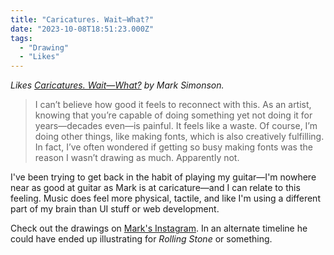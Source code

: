 ```yaml
---
title: "Caricatures. Wait—What?"
date: "2023-10-08T18:51:23.000Z"
tags: 
  - "Drawing"
  - "Likes"
---
```


_Likes [Caricatures. Wait—What?](https://www.marksimonson.com/notebook/view/caricatures-wait-what) by Mark Simonson._

> I can’t believe how good it feels to reconnect with this. As an artist, knowing that you’re capable of doing something yet not doing it for years—decades even—is painful. It feels like a waste. Of course, I’m doing other things, like making fonts, which is also creatively fulfilling. In fact, I’ve often wondered if getting so busy making fonts was the reason I wasn’t drawing as much. Apparently not.

I've been trying to get back in the habit of playing my guitar—I'm nowhere near as good at guitar as Mark is at caricature—and I can relate to this feeling. Music does feel more physical, tactile, and like I'm using a different part of my brain than UI stuff or web development.

Check out the drawings on [Mark's Instagram](https://www.instagram.com/marksimonson74/). In an alternate timeline he could have ended up illustrating for _Rolling Stone_ or something.
